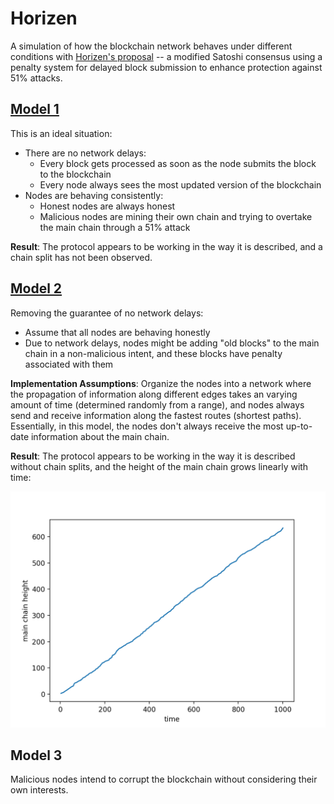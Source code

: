 # Horizen
A simulation of how the blockchain network behaves under different conditions with [Horizen's proposal](https://www.horizen.global/assets/files/A-Penalty-System-for-Delayed-Block-Submission-by-Horizen.pdf) -- a modified Satoshi consensus using a penalty system for delayed block submission to enhance protection against 51% attacks. 



## [Model 1](/model_1)

This is an ideal situation:

- There are no network delays:
  - Every block gets processed as soon as the node submits the block to the blockchain
  - Every node always sees the most updated version of the blockchain
- Nodes are behaving consistently:
  - Honest nodes are always honest
  - Malicious nodes are mining their own chain and trying to overtake the main chain through a 51% attack

**Result**: The protocol appears to be working in the way it is described, and a chain split has not been observed.



## [Model 2](/model_2)

Removing the guarantee of no network delays:

- Assume that all nodes are behaving honestly
- Due to network delays, nodes might be adding "old blocks" to the main chain in a non-malicious intent, and these blocks have penalty associated with them

**Implementation Assumptions**: Organize the nodes into a network where the propagation of information along different edges takes an varying amount of time (determined randomly from a range), and nodes always send and receive information along the fastest routes (shortest paths). Essentially, in this model, the nodes don't always receive the most up-to-date information about the main chain.

**Result**: The protocol appears to be working in the way it is described without chain splits, and the height of the main chain grows linearly with time:

![](/model_2/res/time_height.png)



## Model 3

Malicious nodes intend to corrupt the blockchain without considering their own interests.


